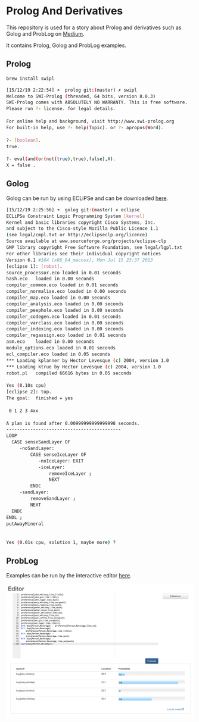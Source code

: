 # Prolog And Derivatives

This repository is used for a story about Prolog and derivatives such as Golog and ProbLog on [Medium](https://medium.com/axons/essential-kubernetes-tools-94503209d1cb).

It contains Prolog, Golog and ProbLog examples.

## Prolog
```bash
brew install swipl
```
```bash
[15/12/19 2:22:54] ➜  prolog git:(master) ✗ swipl
Welcome to SWI-Prolog (threaded, 64 bits, version 8.0.3)
SWI-Prolog comes with ABSOLUTELY NO WARRANTY. This is free software.
Please run ?- license. for legal details.

For online help and background, visit http://www.swi-prolog.org
For built-in help, use ?- help(Topic). or ?- apropos(Word).

?- [boolean].
true.

?- eval(and(or(not(true),true),false),X).
X = false .
```

## Golog
Golog can be run by using ECLiPSe and can be downloaded [here](https://eclipseclp.org/Distribution/CurrentRelease/).

```bash
[15/12/19 2:25:56] ➜  golog git:(master) ✗ eclipse
ECLiPSe Constraint Logic Programming System [kernel]
Kernel and basic libraries copyright Cisco Systems, Inc.
and subject to the Cisco-style Mozilla Public Licence 1.1
(see legal/cmpl.txt or http://eclipseclp.org/licence)
Source available at www.sourceforge.org/projects/eclipse-clp
GMP library copyright Free Software Foundation, see legal/lgpl.txt
For other libraries see their individual copyright notices
Version 6.1 #164 (x86_64_macosx), Mon Jul 15 23:37 2013
[eclipse 1]: [robot].
source_processor.eco loaded in 0.01 seconds
hash.eco   loaded in 0.00 seconds
compiler_common.eco loaded in 0.01 seconds
compiler_normalise.eco loaded in 0.00 seconds
compiler_map.eco loaded in 0.00 seconds
compiler_analysis.eco loaded in 0.00 seconds
compiler_peephole.eco loaded in 0.00 seconds
compiler_codegen.eco loaded in 0.01 seconds
compiler_varclass.eco loaded in 0.00 seconds
compiler_indexing.eco loaded in 0.00 seconds
compiler_regassign.eco loaded in 0.01 seconds
asm.eco    loaded in 0.00 seconds
module_options.eco loaded in 0.01 seconds
ecl_compiler.eco loaded in 0.05 seconds
*** Loading kplanner by Hector Levesque (c) 2004, version 1.0
*** Loading ktrue by Hector Levesque (c) 2004, version 1.0
robot.pl   compiled 66616 bytes in 0.05 seconds

Yes (0.10s cpu)
[eclipse 2]: top.
The goal:  finished = yes

 0 1 2 3 4xx

A plan is found after 0.00999999999999998 seconds.
-------------------------------------------
LOOP
  CASE senseSandLayer OF
     -noSandLayer: 
         CASE senseIceLayer OF
            -noIceLayer: EXIT
            -iceLayer: 
                removeIceLayer ;
                NEXT
         ENDC
     -sandLayer: 
         removeSandLayer ;
         NEXT
  ENDC
ENDL ;
putAwayMineral


Yes (0.01s cpu, solution 1, maybe more) ? 
```

## ProbLog
Examples can be run by the interactive editor [here](https://dtai.cs.kuleuven.be/problog/editor.html).

![problog](./images/problog.png)